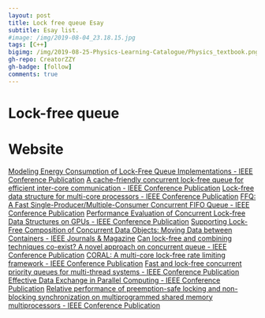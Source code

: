 ```yaml
---
layout: post
title: Lock free queue Esay
subtitle: Esay list.
#image: /img/2019-08-04_23.18.15.jpg
tags: [C++]
bigimg: /img/2019-08-25-Physics-Learning-Catalogue/Physics_textbook.png
gh-repo: CreatorZZY
gh-badge: [follow]
comments: true
---
```


Lock-free queue
===
# Website
[Modeling Energy Consumption of Lock-Free Queue Implementations - IEEE Conference Publication](https://ieeexplore.ieee.org/document/7161512)
[A cache-friendly concurrent lock-free queue for efficient inter-core communication - IEEE Conference Publication](https://ieeexplore.ieee.org/document/8230170)
[Lock-free data structure for multi-core processors - IEEE Conference Publication](https://ieeexplore.ieee.org/document/5669659)
[FFQ: A Fast Single-Producer/Multiple-Consumer Concurrent FIFO Queue - IEEE Conference Publication](https://ieeexplore.ieee.org/document/7967181)
[Performance Evaluation of Concurrent Lock-free Data Structures on GPUs - IEEE Conference Publication](https://ieeexplore.ieee.org/document/6413551)
[Supporting Lock-Free Composition of Concurrent Data Objects: Moving Data between Containers - IEEE Journals & Magazine](https://ieeexplore.ieee.org/document/6331479)
[Can lock-free and combining techniques co-exist? A novel approach on concurrent queue - IEEE Conference Publication](https://ieeexplore.ieee.org/document/6618837)
[CORAL: A multi-core lock-free rate limiting framework - IEEE Conference Publication](https://ieeexplore.ieee.org/document/7876204)
[Fast and lock-free concurrent priority queues for multi-thread systems - IEEE Conference Publication](https://ieeexplore.ieee.org/document/1213189)
[Effective Data Exchange in Parallel Computing - IEEE Conference Publication](https://ieeexplore.ieee.org/document/6972569)
[Relative performance of preemption-safe locking and non-blocking synchronization on multiprogrammed shared memory multiprocessors - IEEE Conference Publication](https://ieeexplore.ieee.org/document/580906)